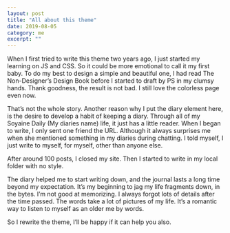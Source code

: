 ```yaml
---
layout: post
title: "All about this theme" 
date: 2019-08-05
category: me
excerpt: ""
---
```


When I first tried to write this theme two years ago, I just started my learning on JS and CSS. So it could be more emotional to call it my first baby. To do my best to design a simple and beautiful one, I had read The Non-Designer’s Design Book before I started to draft by PS in my clumsy hands. Thank goodness, the result is not bad. I still love the colorless page even now.

That’s not the whole story. Another reason why I put the diary element here, is the desire to develop a habit of keeping a diary. Through all of my Soyaine Daily (My diaries name) life, it just has a little reader. When I began to write, I only sent one friend the URL. Although it always surprises me when she mentioned something in my diaries during chatting. I told myself, I just write to myself, for myself, other than anyone else.

After around 100 posts, I closed my site. Then I started to write in my local folder with no style.

The diary helped me to start writing down, and the journal lasts a long time beyond my expectation. It’s my beginning to jag my life fragments down, in the bytes. I’m not good at memorizing. I always forgot lots of details after the time passed. The words take a lot of pictures of my life. It’s a romantic way to listen to myself as an older me by words.

So I rewrite the theme, I’ll be happy if it can help you also.
